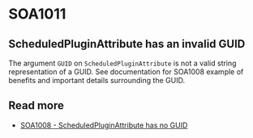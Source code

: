 # SOA1011

## ScheduledPluginAttribute has an invalid GUID

The argument `GUID` on `ScheduledPluginAttribute` is not a valid string representation of a GUID. See documentation for SOA1008 example of benefits and important details surrounding the GUID.

## Read more
- [SOA1008 - ScheduledPluginAttribute has no GUID](https://github.com/Stekeblad/stekeblad.optimizely.analyzers/blob/master/doc/Analyzers/SOA1008.md)